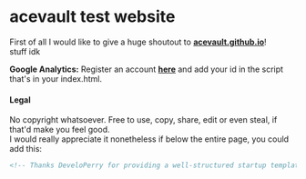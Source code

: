# acevault test website
First of all I would like to give a huge shoutout to **[acevault.github.io](https://acevault.github.io/)**!\
stuff idk


**Google Analytics:** Register an account **[here](https://analytics.google.com/analytics/web/)** and add your id in the script that's in your index.html.

#### Legal
No copyright whatsoever. Free to use, copy, share, edit or even steal, if that'd make you feel good.\
I would really appreciate it nonetheless if below the entire page, you could add this:
```html
<!-- Thanks DeveloPerry for providing a well-structured startup template. -->
```

